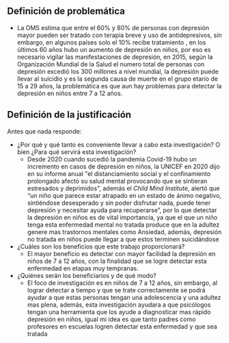 ## Definición de problemática

- La OMS estima que entre el 60% y 80% de personas con depresión mayor pueden ser tratado con terapia breve y uso de antidepresivos, sin embargo, en algunos países solo el 10% recibe tratamiento , en los últimos 60 años hubo un aumento de depresión en niños, por eso es necesario vigilar las manifestaciones de depresión, en 2015, según la Organización Mundial de la Salud el numero total de personas con depresión excedió los 300 millones a nivel mundial, la depresión puede llevar al suicidio y es la segunda causa de muerte en el grupo etario de 15 a 29 años, la problemática es que aun hay problemas para detectar la depresión en niños entre 7 a 12 años.

## Definición de la justificación

Antes que nada responde:
- ¿Por qué y qué tanto es conveniente llevar a cabo esta investigación? O bien ¿Para qué servirá esta investigación?
	- Desde 2020 cuando sucedió la pandemia Covid-19 hubo un incremento en casos de depresión en niños, la UNICEF en 2020 dijo en su informe anual "el distanciamiento social y el confinamiento prolongado afectó su salud mental provocando que se sintieran estresados y deprimidos",  además el _Child Mind Institute_, alertó que “un niño que parece estar atrapado en un estado de ánimo negativo, sintiéndose desesperado y sin poder disfrutar nada, puede tener depresión y necesitar ayuda para recuperarse”, por lo que detectar la depresión en niños es de vital importancia, ya que el que un niño tenga esta enfermedad mental no tratada produce que en la adultez genere mas trastornos mentales como Ansiedad, además, depresión no tratada en niños puede llegar a que estos terminen suicidándose
- ¿Cuáles son los beneficios que este trabajo proporcionará?
	- El mayor beneficio es detectar con mayor facilidad la depresión en niños de 7 a 12 años, con la finalidad que se logre detectar esta enfermedad en etapas muy tempranas.
- ¿Quiénes serán los beneficiarios y de qué modo?
	- El foco de investigación es en niños de 7 a 12 años, sin embargo, al lograr detectar a tiempo y que se trate correctamente se podrá ayudar a que estas personas tengan una adolescencia y una adultez mas plena, además, esta investigación ayudara a que psicólogos tengan una herramienta que los ayude a diagnosticar mas rápido depresión en niños, igual mi idea es que tanto padres como profesores en escuelas logren detectar esta enfermedad y que sea tratada